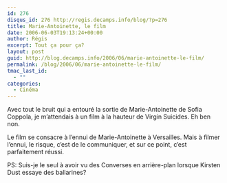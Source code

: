 ```yaml
---
id: 276
disqus_id: 276 http://regis.decamps.info/blog/?p=276
title: Marie-Antoinette, le film
date: 2006-06-03T19:13:24+00:00
author: Régis
excerpt: Tout ça pour ça?
layout: post
guid: http://blog.decamps.info/2006/06/marie-antoinette-le-film/
permalink: /blog/2006/06/marie-antoinette-le-film/
tmac_last_id:
  - ""
categories:
  - Cinéma
---
```

Avec tout le bruit qui a entouré la sortie de Marie-Antoinette de Sofia Coppola, je m’attendais à un film à la hauteur de Virgin Suicides. Eh ben non.

Le film se consacre à l’ennui de Marie-Antoinette à Versailles. Mais à filmer l’ennui, le risque, c’est de le communiquer, et sur ce point, c’est parfaitement réussi.

PS: Suis-je le seul à avoir vu des Converses en arrière-plan lorsque Kirsten Dust essaye des ballarines?
